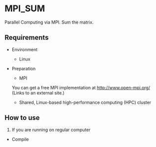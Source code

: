 # MPI_SUM
Parallel Computing via MPI. Sum the matrix.

## Requirements

- Environment 
  - Linux

- Preparation 

  - MPI

  You can get a free MPI implementation at 
  http://www.open-mpi.org/ (Links to an external site.) 
  
  - Shared, Linux-based high-performance computing (HPC) cluster

## How to use

1. If you are running on regular computer
  * Compile 


